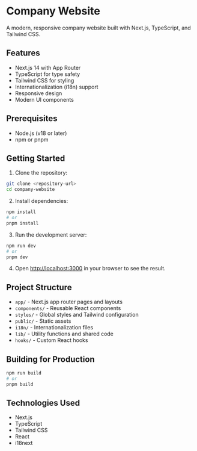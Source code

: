 # Company Website

A modern, responsive company website built with Next.js, TypeScript, and Tailwind CSS.

## Features

- Next.js 14 with App Router
- TypeScript for type safety
- Tailwind CSS for styling
- Internationalization (i18n) support
- Responsive design
- Modern UI components

## Prerequisites

- Node.js (v18 or later)
- npm or pnpm

## Getting Started

1. Clone the repository:
```bash
git clone <repository-url>
cd company-website
```

2. Install dependencies:
```bash
npm install
# or
pnpm install
```

3. Run the development server:
```bash
npm run dev
# or
pnpm dev
```

4. Open [http://localhost:3000](http://localhost:3000) in your browser to see the result.

## Project Structure

- `app/` - Next.js app router pages and layouts
- `components/` - Reusable React components
- `styles/` - Global styles and Tailwind configuration
- `public/` - Static assets
- `i18n/` - Internationalization files
- `lib/` - Utility functions and shared code
- `hooks/` - Custom React hooks

## Building for Production

```bash
npm run build
# or
pnpm build
```

## Technologies Used

- Next.js
- TypeScript
- Tailwind CSS
- React
- i18next 